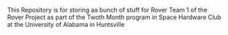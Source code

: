 This Repository is for storing aa bunch of stuff for Rover Team 1 of the Rover Project as part of the Twoth Month program in Space Hardware Club at the University of Alabama in Huntsville

